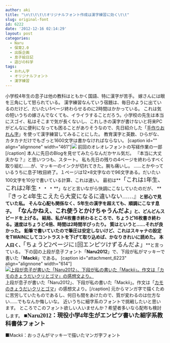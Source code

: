 ```yaml
---
author: aki
title: "\n\t\t\t\tオリジナルフォント作成は漢字練習に効く\t\t"
slug: original-font
id: 6222
date: '2012-12-16 02:14:29'
layout: post
categories:
  - Naru
  - 保育2.0
  - 出版企画
  - 息子絵日記
  - 遊びの科学
tags:
  - おれん字
  - オリジナルフォント
  - 漢字練習
---
```


小学校4年生の息子は他の教科はともかく国語、特に漢字が苦手。 嫁さんには眼を三角にして怒られている。 漢字練習なんていう宿題は、毎日のように出ているのだけど、だいたい1ページ終わらせるのに2時間はかかっている。 これは気の短いうちの嫁さんでなくても、イライラすることだろう。小学校の先生は本当にスゴイ、私はそこまで気が長くないし、これしきの漢字が書けないと将来PCがどんなに便利になっても困ることがありそうなので、先日紹介した「[手作りおれん字](http://aki.shirai.as/2012/12/ore-fon/)」を使って漢字練習してみることにした。 教育漢字と英数、ひらがな、カタカナだけでもざっと1600文字は書かなければならない。 [caption id="" align="alignnone" width="461"]![](https://aki.shirai.as/wp-content/uploads/2012/12/20121206-001653.jpg) 前回のオレオレフォントの写経作業の一部[/caption] 本人に先日のBlogを見せてみたらなんだかヤル気だ。 『本当に大丈夫かな？』と思いつつも、スタート。 私も先日の残りの4ページを終わらすべく取り組む……が、マッキーのインクが切れてきた。腕も痛いし。 ……とかやっているうちに息子1枚目終了。１ページは12×8文字なので96文字ある。だいたい100文字を10分で書いている計算、これは速い。 最初は**<span style="font-family: Naru2012; font-size: large;">「これは1年生、これは2年生・・・</span>**」などと言いながら快調にこなしていたのだが、 **<span style="font-family: Mackii; font-size: large;">『きっと4年生こえたら大変になるに違いない……』</span>**と邪心で見ていた私。 そんな心配も関係なく、5年生の漢字を超えても、順調にこなす息子。 **<span style="font-family: Naru2012; font-size: large;">「なんかねえ、これ使うとかけちゃうんだよ</span>**」と、どんどんスピードを上げる。 結局、私が4枚書き終わるところで、ちょうど16枚書き終わる。速度はちょうど4倍、時間は2時間半ぴったり。 質はというと……それが良かった。 鉛筆で書いていたので筆圧は安定しないけど、これはスキャナの設定をTWAINにしてコントラストを下げて取り込めば、かなりきれいに読めた。 本人曰く、**<span style="font-family: Naru2012; font-size: large;">「ちょうど2ページに1回エンピツけずるんだよ」</span>**と言っている。 下の図の上段が息子フォント「**Naru2012**」で、下段が私がマッキーで書いた「**Mackii**」である。 [caption id="attachment_6223" align="alignnone" width="614"][![上段が息子が書いた「Naru2012」、下段が私の書いた「Mackii」。作文は「カモのきょうだいクリとゴマ」の感想文より。](https://aki.shirai.as/wp-content/uploads/2012/12/Naru2012-Mackii-1024x357.png)](http://aki.shirai.as/2012/12/original-font/naru2012-mackii/) 上段が息子が書いた「Naru2012」、下段が私の書いた「Mackii」。作文は「[カモのきょうだいクリとゴマ](http://aki.shirai.as/2012/09/%E3%80%8C%E3%82%AB%E3%83%A2%E3%81%AE%E3%81%8D%E3%82%87%E3%81%86%E3%81%A0%E3%81%84%E3%82%AF%E3%83%AA%E3%81%A8%E3%82%B4%E3%83%9E%E3%80%8D%E6%84%9F%E6%83%B3%E6%96%87%E3%81%AE%E8%8D%89%E7%A8%BF/)」の感想文より。[/caption] 元からマンガ字で描くために苦労していたものであるし、何日も間をあけたので、質が変わるのは仕方ない……でもなんか悔しいな。 近いうちに細字系のフォントで挑戦したいと思います。 ところでこのフォント欲しい人いませんか？希望者多いなら配布も検討します。 **<span style="font-family: Naru2012; font-size: large;">■Naru2012：現役小学4年生がエンピツ書いた細字系教科書体フォント</span>**

■Mackii：おっさんがマッキーで描いたマンガ字フォント